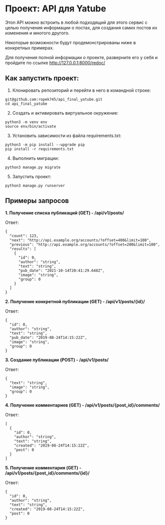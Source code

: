 # Проект: API для Yatube
Этоn API можно встроить в любой подходящий для этого сервис с целью получения информации о постах, для создания самих постов их изменения и многого другого.

Некоторые возможности будут продемонстрированы ниже в конкретных примерах. 

Для получения полной информации о проекте, разверните его у себя и пройдите по ссылке http://127.0.0.1:8000/redoc/

## Как запустить проект:
1. Клонировать репозиторий и перейти в него в командной строке:

```
git@github.com:ropek745/api_final_yatube.git
cd api_final_yatube
```

2. Cоздать и активировать виртуальное окружение:
```
python3 -m venv env
source env/bin/activate
```

3. Установить зависимости из файла requirements.txt:
```
python3 -m pip install --upgrade pip
pip install -r requirements.txt
```

4. Выполнить миграции:
```
python3 manage.py migrate
```

5. Запустить проект:
```
python3 manage.py runserver
```

## Примеры запросов

**1. Получение списка публикаций (GET) - /api/v1/posts/**

Ответ:
```
{
  "count": 123,
  "next": "http://api.example.org/accounts/?offset=400&limit=100",
  "previous": "http://api.example.org/accounts/?offset=200&limit=100",
  "results": [
    {
      "id": 0,
      "author": "string",
      "text": "string",
      "pub_date": "2021-10-14T20:41:29.648Z",
      "image": "string",
      "group": 0
    }
  ]
}
```
**2. Получение конкретной публикации (GET) - /api/v1/posts/{id}/**

Ответ:
```
{
  "id": 0,
  "author": "string",
  "text": "string",
  "pub_date": "2019-08-24T14:15:22Z",
  "image": "string",
  "group": 0
}
```
**3. Создание публикации (POST) - /api/v1/posts/**

Ответ:
```
{
  "text": "string",
  "image": "string",
  "group": 0
}
```
**4. Получение комментариев (GET) - /api/v1/posts/{post_id}/comments/**

Ответ:
```
[
  {
    "id": 0,
    "author": "string",
    "text": "string",
    "created": "2019-08-24T14:15:22Z",
    "post": 0
  }
]
```
**5. Получение комментария (GET) - /api/v1/posts/{post_id}/comments/{id}/**

Ответ:
```
{
  "id": 0,
  "author": "string",
  "text": "string",
  "created": "2019-08-24T14:15:22Z",
  "post": 0
}
```
